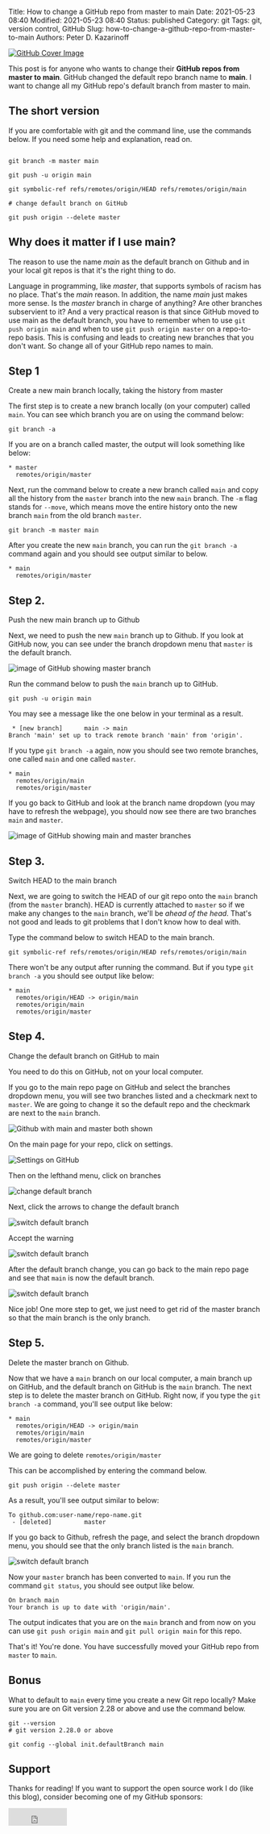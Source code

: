 Title: How to change a GitHub repo from master to main
Date: 2021-05-23 08:40
Modified: 2021-05-23 08:40
Status: published
Category: git
Tags: git, version control, GitHub
Slug: how-to-change-a-github-repo-from-master-to-main
Authors: Peter D. Kazarinoff

[![GitHub Cover Image]({static}/posts/git/images/cover_master_to_main.png)]({filename}/posts/git/change-master-to-main.md)

This post is for anyone who wants to change their **GitHub repos from master to main**. GitHub changed the default repo branch name to **main**. I want to change all my GitHub repo's default branch from master to main.

## The short version

If you are comfortable with git and the command line, use the commands below. If you need some help and explanation, read on.

```text

git branch -m master main

git push -u origin main

git symbolic-ref refs/remotes/origin/HEAD refs/remotes/origin/main

# change default branch on GitHub

git push origin --delete master

```

## Why does it matter if I use main?

The reason to use the name _main_ as the default branch on Github and in your local git repos is that it's the right thing to do.

Language in programming, like _master_, that supports symbols of racism has no place. That's the _main_ reason. In addition, the name _main_ just makes more sense. Is the _master_ branch in charge of anything? Are other branches subservient to it? And a very practical reason is that since GitHub moved to use main as the default branch, you have to remember when to use ```git push origin main``` and when to use ```git push origin master``` on a repo-to-repo basis. This is confusing and leads to creating new branches that you don't want. So change all of your GitHub repo names to main.

## Step 1 

Create a new main branch locally, taking the history from master 

The first step is to create a new branch locally (on your computer) called ```main```. You can see which branch you are on using the command below:

```text
git branch -a
```

If you are on a branch called master, the output will look something like below:

```text
* master
  remotes/origin/master
```

Next, run the command below to create a new branch called ```main``` and copy all the history from the ```master``` branch into the new ```main``` branch. The ```-m``` flag stands for ```--move```, which means move the entire history onto the new branch ```main``` from the old branch ```master```.

```text
git branch -m master main
```

After you create the new ```main``` branch, you can run the ```git branch -a``` command again and you should see output similar to below.

```text
* main
  remotes/origin/master
```

## Step 2.

Push the new main branch up to Github 

Next, we need to push the new ```main``` branch up to Github. If you look at GitHub now, you can see under the branch dropdown menu that ```master``` is the default branch. 

![image of GitHub showing master branch]({static}/posts/git/images/main_repo_showing_master.jpg)

Run the command below to push the ```main``` branch up to GitHub.

```text
git push -u origin main
```

You may see a message like the one below in your terminal as a result.

```text
 * [new branch]      main -> main
Branch 'main' set up to track remote branch 'main' from 'origin'.
```

If you type ```git branch -a``` again, now you should see two remote branches, one called ```main``` and one called ```master```.

```
* main
  remotes/origin/main
  remotes/origin/master
```

If you go back to GitHub and look at the branch name dropdown (you may have to refresh the webpage), you should now see there are two branches ```main``` and ```master```.

![image of GitHub showing main and master branches]({static}/posts/git/images/master_default_and_main.jpg)

## Step 3.

Switch HEAD to the main branch

Next, we are going to switch the HEAD of our git repo onto the ```main``` branch (from the ```master``` branch). HEAD is currently attached to ```master``` so if we make any changes to the ```main``` branch, we'll be _ahead of the head_.  That's not good and leads to git problems that I don't know how to deal with.

Type the command below to switch HEAD to the main branch.

```text
git symbolic-ref refs/remotes/origin/HEAD refs/remotes/origin/main
```

There won't be any output after running the command. But if you type ```git branch -a``` you should see output like below:

```text
* main
  remotes/origin/HEAD -> origin/main
  remotes/origin/main
  remotes/origin/master
```

## Step 4.

Change the default branch on GitHub to main

You need to do this on GitHub, not on your local computer.

If you go to the main repo page on GitHub and select the branches dropdown menu, you will see two branches listed and a checkmark next to ```master```. We are going to change it so the default repo and the checkmark are next to the ```main``` branch.

![Github with main and master both shown]({static}/posts/git/images/master_default_and_main.jpg)

On the main page for your repo, click on settings.

![Settings on GitHub]({static}/posts/git/images/settings.jpg)

Then on the lefthand menu, click on branches

![change default branch]({static}/posts/git/images/change_page_default_master.jpg)

Next, click the arrows to change the default branch

![switch default branch]({static}/posts/git/images/switch_default.jpg)

Accept the warning

![switch default branch]({static}/posts/git/images/confirm_switch.jpg)

After the default branch change, you can go back to the main repo page and see that ```main``` is now the default branch.

![switch default branch]({static}/posts/git/images/main_default_and_master.jpg)

Nice job! One more step to get, we just need to get rid of the master branch so that the main branch is the only branch.

## Step 5.

Delete the master branch on Github.

Now that we have a ```main``` branch on our local computer, a main branch up on GitHub, and the default branch on GitHub is the ```main``` branch. The next step is to delete the master branch on GitHub. Right now, if you type the ```git branch -a``` command, you'll see output like below:

```text
* main
  remotes/origin/HEAD -> origin/main
  remotes/origin/main
  remotes/origin/master
```

We are going to delete ```remotes/origin/master```

This can be accomplished by entering the command below.

```text
git push origin --delete master
```

As a result, you'll see output similar to below:

```text
To github.com:user-name/repo-name.git
 - [deleted]         master
```

 If you go back to Github, refresh the page, and select the branch dropdown menu, you should see that the only branch listed is the ```main``` branch.

![switch default branch]({static}/posts/git/images/only_main.jpg)

Now your ```master``` branch has been converted to ```main```. If you run the command ```git status```, you should see output like below. 

```text
On branch main
Your branch is up to date with 'origin/main'.
```

The output indicates that you are on the ```main``` branch and from now on you can use ```git push origin main``` and ```git pull origin main``` for this repo.

That's it! You're done. You have successfully moved your GitHub repo from ```master``` to ```main```.

## Bonus

What to default to ```main``` every time you create a new Git repo locally? Make sure you are on Git version 2.28 or above and use the command below.

```text
git --version
# git version 2.28.0 or above

git config --global init.defaultBranch main
```

## Support

Thanks for reading! If you want to support the open source work I do (like this blog), consider becoming one of my GitHub sponsors:

<iframe src="https://github.com/sponsors/ProfessorKazarinoff/button" title="Sponsor ProfessorKazarinoff" height="35" width="116" style="border: 0;"></iframe>

